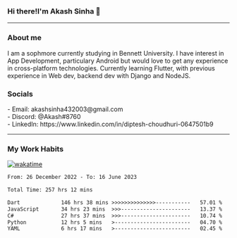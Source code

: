 <h3>Hi there!I'm Akash Sinha 👋</h3>

--- 

<h3>About me</h3>
I am a sophmore currently studying in Bennett University. I have interest in App Development, particulary Android but would love to get any experience in cross-platform technologies. Currently learning Flutter, with previous experience in Web dev, backend dev with Django and NodeJS.

<h3>Socials</h3>
 - Email: akashsinha432003@gmail.com<br>
 - Discord: @Akash#8760<br>
 - LinkedIn: https://www.linkedin.com/in/diptesh-choudhuri-0647501b9<br>


---

<h3>My Work Habits</h3>

[![wakatime](https://wakatime.com/badge/user/938b2951-49cf-4810-9b9e-c17cde3d3343.svg)](https://wakatime.com/@938b2951-49cf-4810-9b9e-c17cde3d3343)

<!--START_SECTION:waka-->

```txt
From: 26 December 2022 - To: 16 June 2023

Total Time: 257 hrs 12 mins

Dart             146 hrs 38 mins >>>>>>>>>>>>>>-----------   57.01 %
JavaScript       34 hrs 23 mins  >>>----------------------   13.37 %
C#               27 hrs 37 mins  >>>----------------------   10.74 %
Python           12 hrs 5 mins   >------------------------   04.70 %
YAML             6 hrs 17 mins   >------------------------   02.45 %
```

<!--END_SECTION:waka-->


